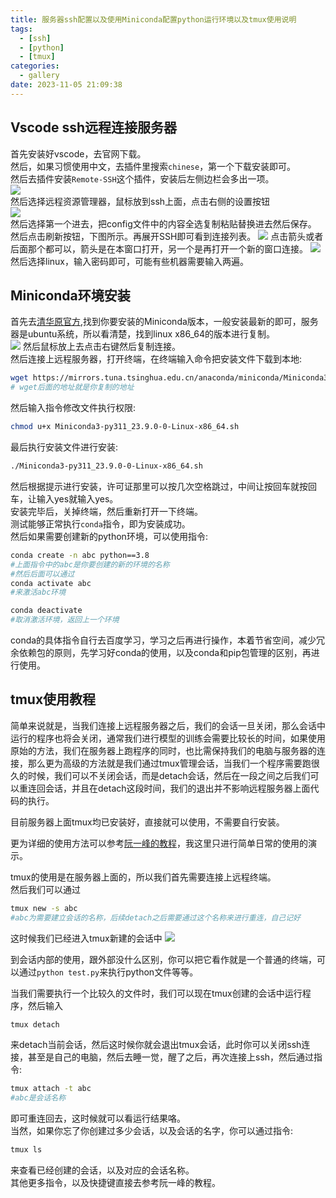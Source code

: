```yaml
---
title: 服务器ssh配置以及使用Miniconda配置python运行环境以及tmux使用说明
tags:
  - [ssh]
  - [python]
  - [tmux]
categories:
  - gallery
date: 2023-11-05 21:09:38
---
```


## Vscode ssh远程连接服务器  
首先安装好vscode，去官网下载。   
然后，如果习惯使用中文，去插件里搜索`chinese`，第一个下载安装即可。  
然后去插件安装`Remote-SSH`这个插件，安装后左侧边栏会多出一项。  
![](https://cdn.jsdelivr.net/gh/JJymsWorld/Jymscloudiimmgg@main/img/202311052113119.png)  
然后选择远程资源管理器，鼠标放到ssh上面，点击右侧的设置按钮  
![](https://cdn.jsdelivr.net/gh/JJymsWorld/Jymscloudiimmgg@main/img/202311052116080.png)  
然后选择第一个进去，把config文件中的内容全选复制粘贴替换进去然后保存。  
然后点击刷新按钮，下图所示。再展开SSH即可看到连接列表。
![](https://cdn.jsdelivr.net/gh/JJymsWorld/Jymscloudiimmgg@main/img/202311052118140.png)
点击箭头或者后面那个都可以，箭头是在本窗口打开，另一个是再打开一个新的窗口连接。
![](https://cdn.jsdelivr.net/gh/JJymsWorld/Jymscloudiimmgg@main/img/202311052120302.png)
然后选择linux，输入密码即可，可能有些机器需要输入两遍。

## Miniconda环境安装  
首先去[清华原官方](https://mirrors.tuna.tsinghua.edu.cn/anaconda/miniconda/?C=M&O=D),找到你要安装的Miniconda版本，一般安装最新的即可，服务器是ubuntu系统，所以看清楚，找到linux x86_64的版本进行复制。  
![](https://cdn.jsdelivr.net/gh/JJymsWorld/Jymscloudiimmgg@main/img/202311052124345.png)
然后鼠标放上去点击右键然后复制连接。  
然后连接上远程服务器，打开终端，在终端输入命令把安装文件下载到本地:  
```bash
wget https://mirrors.tuna.tsinghua.edu.cn/anaconda/miniconda/Miniconda3-py311_23.9.0-0-Linux-x86_64.sh 
# wget后面的地址就是你复制的地址
```
然后输入指令修改文件执行权限:  
```bash
chmod u+x Miniconda3-py311_23.9.0-0-Linux-x86_64.sh
```
最后执行安装文件进行安装:  
```bash
./Miniconda3-py311_23.9.0-0-Linux-x86_64.sh
```
然后根据提示进行安装，许可证那里可以按几次空格跳过，中间让按回车就按回车，让输入yes就输入yes。  
安装完毕后，关掉终端，然后重新打开一下终端。  
测试能够正常执行`conda`指令，即为安装成功。  
然后如果需要创建新的python环境，可以使用指令: 
```bash
conda create -n abc python==3.8
#上面指令中的abc是你要创建的新的环境的名称
#然后后面可以通过
conda activate abc
#来激活abc环境

conda deactivate
#取消激活环境，返回上一个环境
```
conda的具体指令自行去百度学习，学习之后再进行操作，本着节省空间，减少冗余依赖包的原则，先学习好conda的使用，以及conda和pip包管理的区别，再进行使用。  

## tmux使用教程  
简单来说就是，当我们连接上远程服务器之后，我们的会话一旦关闭，那么会话中运行的程序也将会关闭，通常我们进行模型的训练会需要比较长的时间，如果使用原始的方法，我们在服务器上跑程序的同时，也比需保持我们的电脑与服务器的连接，那么更为高级的方法就是我们通过tmux管理会话，当我们一个程序需要跑很久的时候，我们可以不关闭会话，而是detach会话，然后在一段之间之后我们可以重连回会话，并且在detach这段时间，我们的退出并不影响远程服务器上面代码的执行。    

目前服务器上面tmux均已安装好，直接就可以使用，不需要自行安装。  
  
更为详细的使用方法可以参考[阮一峰的教程](https://www.ruanyifeng.com/blog/2019/10/tmux.html)，我这里只进行简单日常的使用的演示。  
  
tmux的使用是在服务器上面的，所以我们首先需要连接上远程终端。  
然后我们可以通过
```bash
tmux new -s abc
#abc为需要建立会话的名称，后续detach之后需要通过这个名称来进行重连，自己记好
```
这时候我们已经进入tmux新建的会话中
![](https://cdn.jsdelivr.net/gh/JJymsWorld/Jymscloudiimmgg@main/img/202311052152555.png)  

到会话内部的使用，跟外部没什么区别，你可以把它看作就是一个普通的终端，可以通过`python test.py`来执行python文件等等。  
  
当我们需要执行一个比较久的文件时，我们可以现在tmux创建的会话中运行程序，然后输入
```bash
tmux detach
```
来detach当前会话，然后这时候你就会退出tmux会话，此时你可以关闭ssh连接，甚至是自己的电脑，然后去睡一觉，醒了之后，再次连接上ssh，然后通过指令:  
```bash
tmux attach -t abc
#abc是会话名称
```
即可重连回去，这时候就可以看运行结果咯。  
当然，如果你忘了你创建过多少会话，以及会话的名字，你可以通过指令:  
```bash
tmux ls
```
来查看已经创建的会话，以及对应的会话名称。  
其他更多指令，以及快捷键直接去参考阮一峰的教程。